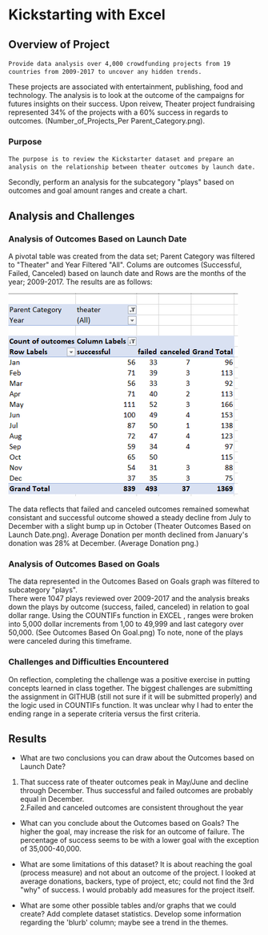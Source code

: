 # Kickstarting with Excel

## Overview of Project
	Provide data analysis over 4,000 crowdfunding projects from 19 countries from 2009-2017 to uncover any hidden trends. 
These projects are associated with entertainment, publishing, food and technology.  The analysis is to look at the outcome 
of the campaigns for futures insights on their success.  Upon reivew, Theater project fundraising represented 34% of the projects with a 60% success 
in regards to outcomes. (Number_of_Projects_Per Parent_Category.png).

### Purpose
	The purpose is to review the Kickstarter dataset and prepare an analysis on the relationship between theater outcomes by launch date.
Secondly, perform an analysis for the subcategory "plays" based on outcomes and goal amount ranges and create a chart.

## Analysis and Challenges
	

### Analysis of Outcomes Based on Launch Date
A pivotal table was created from the data set; Parent Category was filtered to "Theater" and Year Filtered "All".
Colums are outcomes (Successful, Failed, Canceled) based on launch date and Rows are the months of the year; 2009-2017.
The results are as follows:

![screenshot](https://github.com/nkcondon/Kickstarter-Analysis/blob/main/Pivot%20table.PNG)

The data reflects that failed and canceled outcomes remained somewhat consistant and successful outcome
showed a steady decline from July to December with a slight bump up in October (Theater Outcomes Based on Launch Date.png).
Average Donation per month declined from January's donation was 28% at December.
(Average Donation png.)




### Analysis of Outcomes Based on Goals
 The data represented in the Outcomes Based on Goals graph was filtered to subcategory "plays".  
There were 1047 plays reviewed over 2009-2017 and the analysis breaks down the plays by
outcome (success, failed, canceled) in relation to goal dollar range. Using the COUNTIFs function in EXCEL
, ranges were broken into 5,000 dollar increments from 1,00 to 49,999 and last category over 50,000. 
(See Outcomes Based On Goal.png)
To note, none of the plays were canceled during this timeframe. 


### Challenges and Difficulties Encountered
On reflection, completing the challenge was a positive exercise in putting concepts learned in class together.
The biggest challenges are submitting the assignment in GITHUB (still not sure if it will be submitted properly) and the logic used in COUNTIFs function. It was unclear why I had to 
enter the ending range in a seperate criteria versus the first criteria. 





## Results

- What are two conclusions you can draw about the Outcomes based on Launch Date?
1. That success rate of theater outcomes peak in May/June  and decline through December.  Thus successful
and failed outcomes are probably equal in December.  
2.Failed and canceled outcomes are consistent throughout the year


- What can you conclude about the Outcomes based on Goals?
The higher the goal, may increase the risk for an outcome of failure.
The percentage of success seems to be with a lower goal with the exception of 35,000-40,000. 



- What are some limitations of this dataset?
It is about reaching the goal (process measure) and not about an outcome of the project.
I looked at average donations, backers, type of project, etc; could not find the 3rd "why" of 
success. I would probably add measures for the project itself.


- What are some other possible tables and/or graphs that we could create?
Add complete dataset statistics.
Develop some information regarding the 'blurb' column; maybe see a trend in the themes.
